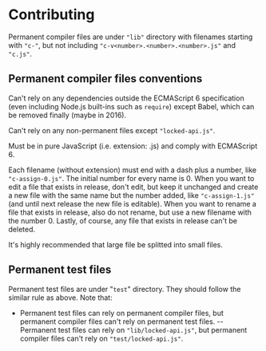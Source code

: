 Contributing
============

Permanent compiler files are under `"lib"` directory with filenames starting with `"c-"`, but not including `"c-v<number>.<number>.<number>.js"` and `"c.js"`.

Permanent compiler files conventions
------------------------------------

Can't rely on any dependencies outside the ECMAScript 6 specification (even including Node.js built-ins such as `require`) except Babel, which can be removed finally (maybe in 2016).

Can't rely on any non-permanent files except `"locked-api.js"`.

Must be in pure JavaScript (i.e. extension: .js) and comply with ECMAScript 6.

Each filename (without extension) must end with a dash plus a number, like `"c-assign-0.js"`. The initial number for every name is 0. When you want to edit a file that exists in release, don't edit, but keep it unchanged and create a new file with the same name but the number added, like `"c-assign-1.js"` (and until next release the new file is editable). When you want to rename a file that exists in release, also do not rename, but use a new filename with the number 0. Lastly, of course, any file that exists in release can't be deleted.

It's highly recommended that large file be splitted into small files.

Permanent test files
--------------------

Permanent test files are under "`test`" directory. They should follow the similar rule as above. Note that:

- Permanent test files can rely on permanent compiler files, but permanent compiler files can't rely on permanent test files.
-- Permanent test files can rely on `"lib/locked-api.js"`, but permanent compiler files can't rely on `"test/locked-api.js"`.
